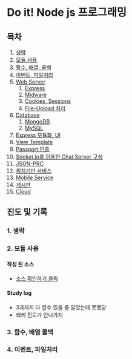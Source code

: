 # Do it! Node js 프로그래밍

## 목차
<ol class="no-style" id="markdown-toc">
<li><a href="#section" id="markdown-toc-section">생략</a> </li>
<li><a href="#section2" id="markdown-toc-section">모듈 사용</a> </li>
<li><a href="#section3" id="markdown-toc-section">함수, 배열, 콜백</a> </li>
<li><a href="#section4" id="markdown-toc-section">이벤트, 파일처리</a> </li>
<li><a href="#section5" id="markdown-toc-section">Web Server</a> <ol>
    <li><a href="#section5-1" id="markdown-toc-section">Express</a> </li>
    <li><a href="#section5-2" id="markdown-toc-section">Midware</a> </li>
    <li><a href="#section5-3" id="markdown-toc-section">Cookies, Sessions</a> </li>
    <li><a href="#section5-4" id="markdown-toc-section">File-Upload 처리</a> </li>
</ol> </li>
<li><a href="#section6" id="markdown-toc-section">Database</a> <ol>
    <li><a href="#section6-1" id="markdown-toc-section">MongoDB</a> </li>
    <li><a href="#section6-2" id="markdown-toc-section">MySQL</a> </li>
</ol> </li>
<li><a href="#section7" id="markdown-toc-section">Express 모듈화, UI</a> </li>
<li><a href="#section8" id="markdown-toc-section">View Template</a></li>
<li><a href="#section9" id="markdown-toc-section">Passport 인증</a></li>
<li><a href="#section10" id="markdown-toc-section">Socket.io를 이용한 Chat Server 구성</a></li>
<li><a href="#section11" id="markdown-toc-section">JSON-PRC</a></li>
<li><a href="#section12" id="markdown-toc-section">위치기반 서비스</a></li>
<li><a href="#section13" id="markdown-toc-section">Mobile Service</a></li>
<li><a href="#section14" id="markdown-toc-section">게시판</a></li>
<li><a href="#section15" id="markdown-toc-section">Cloud</a></li>
</ol>




## 진도 및 기록
<h3 id="section">1. 생략</h3>
<h3 id="section2">2. 모듈 사용</h3>

#### 작성 된 소스
* [소스 확인하기 클릭](../2.modules)

#### Study log
* 3과까지 다 할수 있을 줄 알았는데 못했당
* 왜케 진도가 안나가지

<h3 id="section3">3. 함수, 배열 콜백</h3>

<h3 id="section4">4. 이벤트, 파일처리</h3>



